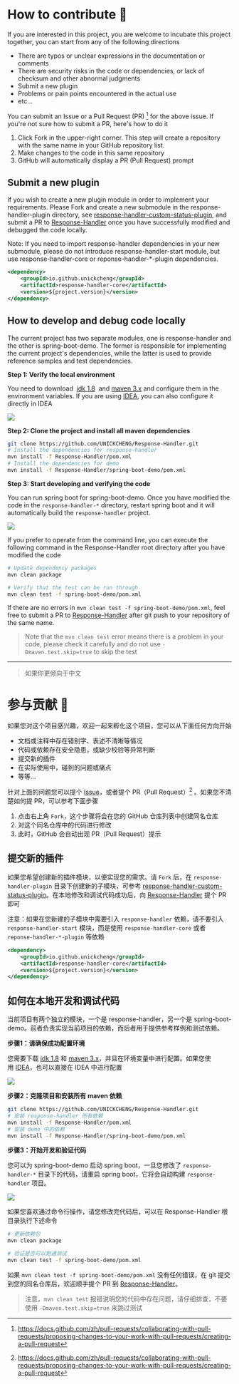 # How to contribute 👏

If you are interested in this project, you are welcome to incubate this project together, you can start from any of the following directions

- There are typos or unclear expressions in the documentation or comments
- There are security risks in the code or dependencies, or lack of checksum and other abnormal judgments
- Submit a new plugin
- Problems or pain points encountered in the actual use
- etc...

You can submit an Issue or a Pull Request (PR) [^1] for the above issue. If you're not sure how to submit a PR, here's how to do it

1. Click Fork in the upper-right corner. This step will create a repository with the same name in your GitHub repository list.
2. Make changes to the code in this same repository
3. GitHub will automatically display a PR (Pull Request) prompt

## Submit a new plugin

If you wish to create a new plugin module in order to implement your requirements. Please Fork and create a new submodule in the response-handler-plugin directory, see  [response-handler-custom-status-plugin](https://github.com/UNICKCHENG/Response-Handler/tree/main/response-handler-plugin/response-handler-custom-status-plugin), and submit a PR to [Response-Handler](https://github.com/UNICKCHENG/Response-Handler) once you have successfully modified and debugged the code locally.  
  
Note: If you need to import response-handler dependencies in your new submodule, please do not introduce response-handler-start module, but use response-handler-core or reponse-handler-*-plugin dependencies.  

```xml
<dependency>
    <groupId>io.github.unickcheng</groupId>
    <artifactId>response-handler-core</artifactId>
    <version>${project.version}</version>
</dependency>
```

## How to develop and debug code locally

The current project has two separate modules, one is response-handler and the other is spring-boot-demo. The former is responsible for implementing the current project's dependencies, while the latter is used to provide reference samples and test dependencies.


**Step 1:  Verify the local environment**

You need to download  [jdk 1.8](https://www.oracle.com/java/technologies/javase/javase8-archive-downloads.htm)  and [maven 3.x](https://archive.apache.org/dist/maven/maven-3/) and configure them in the environment variables. If you are using [IDEA](https://www.jetbrains.com/zh-cn/idea/), you can also configure it directly in IDEA

![](assets/Pasted-image-20230120152309.png)

**Step 2: Clone the project and install all maven dependencies**

```bash
git clone https://github.com/UNICKCHENG/Response-Handler.git
# Install the dependencies for response-handler
mvn install -f Response-Handler/pom.xml
# Install the dependencies for demo
mvn install -f Response-Handler/spring-boot-demo/pom.xml
```

**Step 3: Start developing and verifying the code**

You can run spring boot for spring-boot-demo. Once you have modified the code in the `response-handler-*` directory, restart spring boot and it will automatically build the `response-handler` project.

![](assets/Pasted-image-20230120160142.png)

If you prefer to operate from the command line, you can execute the following command in the Response-Handler root directory after you have modified the code

```bash
# Update dependency packages
mvn clean package

# Verify that the test can be run through
mvn clean test -f spring-boot-demo/pom.xml
```

If there are no errors in `mvn clean test -f spring-boot-demo/pom.xml`, feel free to submit a PR to [Response-Handler](https://github.com/UNICKCHENG/Response) after git push to your repository of the same name. 

> Note that the `mvn clean test` error means there is a problem in your code, please check it carefully and do not use `-Dmaven.test.skip=true` to skip the test

---
> 如果你更倾向于中文

# 参与贡献 👏

如果您对这个项目感兴趣，欢迎一起来孵化这个项目，您可以从下面任何方向开始

- 文档或注释中存在错别字、表述不清晰等情况
- 代码或依赖存在安全隐患，或缺少校验等异常判断
- 提交新的插件
- 在实际使用中，碰到的问题或痛点
- 等等...

针对上面的问题您可以提个 [Issue](https://github.com/UNICKCHENG/Response-Handler/issues)，或者提个 PR（Pull Request）[^1] 。如果您不清楚如何提 PR，可以参考下面步骤
1. 点击右上角 `Fork`，这个步骤将会在您的 GitHub 仓库列表中创建同名仓库
2. 对这个同名仓库中的代码进行修改
3. 此时，GitHub 会自动出现 PR（Pull Request）提示

## 提交新的插件

如果您希望创建新的插件模块，以便实现您的需求。请 `Fork` 后，在 `response-handler-plugin` 目录下创建新的子模块，可参考 [response-handler-custom-status-plugin](https://github.com/UNICKCHENG/Response-Handler/tree/main/response-handler-plugin/response-handler-custom-status-plugin)。在本地修改和调试代码成功后，向 [Response-Handler](https://github.com/UNICKCHENG/Response-Handler) 提个 PR 即可

注意：如果在您新建的子模块中需要引入 `response-handler` 依赖，请不要引入 `response-handler-start` 模块，而是使用 `response-handler-core` 或者 `reponse-handler-*-plugin` 等依赖

```xml
<dependency>
    <groupId>io.github.unickcheng</groupId>
    <artifactId>response-handler-core</artifactId>
    <version>${project.version}</version>
</dependency>
```


## 如何在本地开发和调试代码

当前项目有两个独立的模块，一个是 response-handler，另一个是 spring-boot-demo。前者负责实现当前项目的依赖，而后者用于提供参考样例和测试依赖。

**步骤1：请确保成功配置环境**

您需要下载 [jdk 1.8](https://www.oracle.com/java/technologies/javase/javase8-archive-downloads.htm) 和 [maven 3.x](https://archive.apache.org/dist/maven/maven-3/)，并且在环境变量中进行配置。如果您使用 [IDEA](https://www.jetbrains.com/zh-cn/idea/)，也可以直接在 IDEA 中进行配置

![](assets/Pasted-image-20230120152309.png)

**步骤2：克隆项目和安装所有 maven 依赖**

```bash
git clone https://github.com/UNICKCHENG/Response-Handler.git
# 安装 response-handler 所有依赖
mvn install -f Response-Handler/pom.xml
# 安装 demo 中的依赖
mvn install -f Response-Handler/spring-boot-demo/pom.xml
```

**步骤3：开始开发和验证代码**

您可以为 spring-boot-demo 启动 spring boot，一旦您修改了 `response-handler-*` 目录下的代码，请重启 spring boot，它将会自动构建 `response-handler` 项目。

![](assets/Pasted-image-20230120160142.png)

如果您喜欢通过命令行操作，请您修改完代码后，可以在 Response-Handler 根目录执行下述命令

```bash
# 更新依赖包
mvn clean package

# 验证是否可以跑通测试
mvn clean test -f spring-boot-demo/pom.xml
```

如果 `mvn clean test -f spring-boot-demo/pom.xml` 没有任何错误，在 git 提交到您的同名仓库后，欢迎顺手提个 PR 到 [Response-Handler](https://github.com/UNICKCHENG/Response-Handler)。

> 注意，`mvn clean test` 报错说明您的代码中存在问题，请仔细排查，不要使用 `-Dmaven.test.skip=true` 来跳过测试



  


[^1]: https://docs.github.com/zh/pull-requests/collaborating-with-pull-requests/proposing-changes-to-your-work-with-pull-requests/creating-a-pull-request